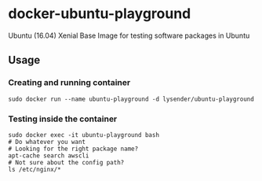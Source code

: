 # docker-ubuntu-playground
Ubuntu (16.04) Xenial Base Image for testing software packages in Ubuntu

## Usage

### Creating and running container

~~~
sudo docker run --name ubuntu-playground -d lysender/ubuntu-playground
~~~

### Testing inside the container

~~~
sudo docker exec -it ubuntu-playground bash
# Do whatever you want
# Looking for the right package name?
apt-cache search awscli
# Not sure about the config path?
ls /etc/nginx/*
~~~

